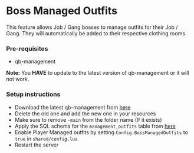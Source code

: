 # Boss Managed Outfits

This feature allows Job / Gang bosses to manage outfits for their Job / Gang. They will automatically be added to their respective clothing rooms.

### Pre-requisites

- qb-management

**Note:** You **HAVE** to update to the latest version of qb-management or it will not work.

### Setup instructions

- Download the latest qb-management from [here](https://github.com/qbcore-framework/qb-management)
- Delete the old one and add the new one in your resources
- Make sure to remove `-main` from the folder name (If it exists)
- Apply the SQL schema for the `management_outfits` table from [here](https://raw.githubusercontent.com/iLLeniumStudios/fivem-appearance/main/sql/management_outfits.sql)
- Enable Player Managed outfits by setting `Config.BossManagedOutfits` to `true` in `shared/config.lua`
- Restart the server
